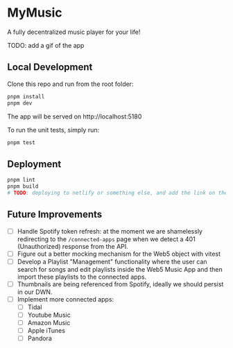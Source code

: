# MyMusic

A fully decentralized music player for your life!

TODO: add a gif of the app

## Local Development

Clone this repo and run from the root folder:

```sh
pnpm install
pnpm dev
```

The app will be served on http://localhost:5180

To run the unit tests, simply run:

```sh
pnpm test
```

## Deployment

```sh
pnpm lint
pnpm build
# TODO: deploying to netlify or something else, and add the link on the top of the readme
```

## Future Improvements

- [ ] Handle Spotify token refresh: at the moment we are shamelessly redirecting to the `/connected-apps` page when we detect a 401 (Unauthorized) response from the API.
- [ ] Figure out a better mocking mechanism for the Web5 object with vitest
- [ ] Develop a Playlist "Management" functionality where the user can search for songs and edit playlists inside the Web5 Music App and then import these playlists to the connected apps.
- [ ] Thumbnails are being referenced from Spotify, ideally we should persist in our DWN.
- [ ] Implement more connected apps:
  - [ ] Tidal
  - [ ] Youtube Music
  - [ ] Amazon Music
  - [ ] Apple iTunes
  - [ ] Pandora

